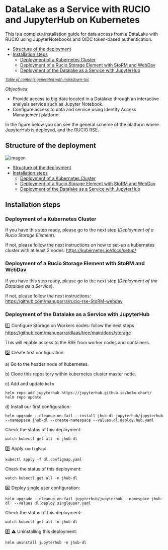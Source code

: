 # DataLake as a Service with RUCIO and JupyterHub on Kubernetes

This is a complete installation guide for data access from a DataLake with RUCIO using JupyterNotebooks and OIDC token-based authentication.

  * [Structure of the deployment](#structure-of-the-deployment)
  * [Installation steps](#installation-steps)
    + [Deployment of a Kubernetes Cluster](#deployment-of-a-kubernetes-cluster)
    + [Deployment of a Rucio Storage Element with StoRM and WebDav](#deployment-of-a-rucio-storage-element-with-storm-and-webdav)
    + [Deployment of the Datalake as a Service with JupyterHub](#deployment-of-the-datalake-as-a-service-with-jupyterhub)

<small><i><a href='http://ecotrust-canada.github.io/markdown-toc/'>Table of contents generated with markdown-toc</a></i></small>



*Objectives*:

- Provide access to big data located in a Datalake through an interactive analysis service such as Jupyter Notebook.
- Configure access to data and service using Identity Access Management platform.

In the figure below you can see the general scheme of the platform where JupyterHub is deployed, and the RUCIO RSE.

## Structure of the deployment

![imagen](https://user-images.githubusercontent.com/7033451/191051003-4543d728-1456-43d2-bd22-f45a400aa42d.png)


  * [Structure of the deployment](#structure-of-the-deployment)
  * [Installation steps](#installation-steps)
    + [Deployment of a Kubernetes Cluster](#deployment-of-a-kubernetes-cluster)
    + [Deployment of a Rucio Storage Element with StoRM and WebDav](#deployment-of-a-rucio-storage-element-with-storm-and-webdav)
    + [Deployment of the Datalake as a Service with JupyterHub](#deployment-of-the-datalake-as-a-service-with-jupyterhub)


## Installation steps

### Deployment of a Kubernetes Cluster

If you have this step ready, please go to the next step (*Deployment of a Rucio Storage Element*).

If not, please follow the next instructions on how to set-up a kubernetes cluster with at least 2 nodes: https://kubernetes.io/docs/setup/

### Deployment of a Rucio Storage Element with StoRM and WebDav

If you have this step ready, please go to the next step (*Deployment of the Datalake as a Service*).

If not, please follow the next instructions: https://github.com/manuparra/rucio-rse-StoRM-webdav

### Deployment of the Datalake as a Service with JupyterHub 

:one: Configure Storage on Workers nodes: follow the next steps https://github.com/manuparra/dlaas/tree/main/docs/storage

This will enable access to the RSE from worker nodes and containers.

:two: Create first configuration:

a) Go to the header node of kubernetes.

b) Clone this repository within kubernetes cluster master node.

c) Add and update `helm`

```
helm repo add jupyterhub https://jupyterhub.github.io/helm-chart/
helm repo update
```


d) Install our first configuration:

```
helm upgrade --cleanup-on-fail --install jhub-dl jupyterhub/jupyterhub --namespace jhub-dl --create-namespace --values dl.deploy.hub.yaml
```

Check the status of this deployment:

```
watch kubectl get all -n jhub-dl
```

:three:  Apply `configMap`:

```
kubectl apply -f dl.configmap.yaml
```

Check the status of this deployment:

```
watch kubectl get all -n jhub-dl
```

:four:  Deploy single user configuration: 

```
helm upgrade --cleanup-on-fail jupyterhub/jupyterhub --namespace jhub-dl  --values dl.deploy.singleuser.yaml
```

Check the status of this deployment:

```
watch kubectl get all -n jhub-dl
```

:five: :warning:  Uninstalling this deployment:

```
helm uninstall jupyterhub -n jhub-dl
```


